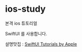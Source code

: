 # ios-study
본격 ios 튜토리얼

SwiftUI 를 사용합니다.

설명맛집 : [SwiftUI Tutorials by Apple](https://developer.apple.com/tutorials/swiftui)
